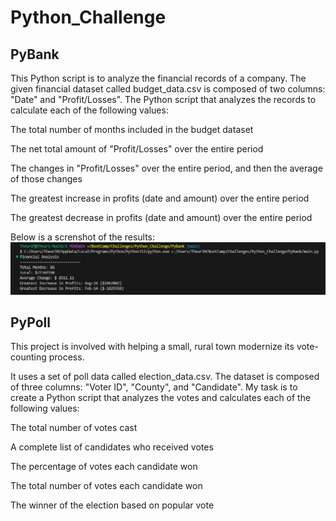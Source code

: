 # Python_Challenge

## PyBank
 This Python script is to analyze the financial records of a company. The given financial dataset called budget_data.csv is composed of two columns: "Date" and "Profit/Losses".
 The Python script that analyzes the records to calculate each of the following values:

The total number of months included in the budget dataset

The net total amount of "Profit/Losses" over the entire period

The changes in "Profit/Losses" over the entire period, and then the average of those changes

The greatest increase in profits (date and amount) over the entire period

The greatest decrease in profits (date and amount) over the entire period

Below is a screnshot of the results:
![alt text](image.png)

## PyPoll
This project is involved with helping a small, rural town modernize its vote-counting process.

It uses a set of poll data called election_data.csv. The dataset is composed of three columns: "Voter ID", "County", and "Candidate". My task is to create a Python script that analyzes the votes and calculates each of the following values:

The total number of votes cast

A complete list of candidates who received votes

The percentage of votes each candidate won

The total number of votes each candidate won

The winner of the election based on popular vote